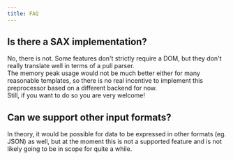 ```yaml
---
title: FAQ
---
```


## Is there a SAX implementation?

No, there is not.
Some features don't strictly require a DOM, but they don't really translate well in terms of a pull parser.  
The memory peak usage would not be much better either for many reasonable templates, so there is no real incentive to implement this preprocessor based on a different backend for now.  
Still, if you want to do so you are very welcome!

## Can we support other input formats?

In theory, it would be possible for data to be expressed in other formats (eg. JSON) as well, but at the moment this is not a supported feature and is not likely going to be in scope for quite a while.
